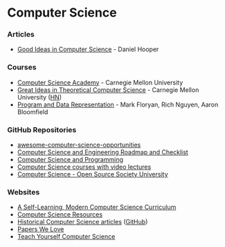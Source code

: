 # Computer Science

### Articles

* [Good Ideas in Computer Science](https://danielchasehooper.com/posts/good-ideas-in-cs/) - Daniel Hooper

### Courses

* [Computer Science Academy](https://academy.cs.cmu.edu) - Carnegie Mellon University
* [Great Ideas in Theoretical Computer Science](https://www.cs.cmu.edu/\~15251/) - Carnegie Mellon University ([HN](https://news.ycombinator.com/item?id=15146905))
* [Program and Data Representation](https://aaronbloomfield.github.io/pdr/readme.html) - Mark Floryan, Rich Nguyen, Aaron Bloomfield

### GitHub Repositories

* [awesome-computer-science-opportunities](https://github.com/anu0012/awesome-computer-science-opportunities)
* [Computer Science and Engineering Roadmap and Checklist](https://github.com/apeman/awesome\_computer\_science)
* [Computer Science and Programming](https://github.com/P1xt/p1xt-guides)
* [Computer Science courses with video lectures](https://github.com/Developer-Y/cs-video-courses)
* [Computer Science - Open Source Society University](https://github.com/ossu/computer-science)

### Websites

* [A Self-Learning, Modern Computer Science Curriculum](https://functionalcs.github.io/curriculum/)
* [Computer Science Resources](https://docs.google.com/spreadsheets/d/1BD8BJJUNaX63m2QmySWMGDp71nx4W4MyyiIBlfMoN3Q/edit#gid=0)
* [Historical Computer Science articles](https://francoatmega.github.io/historical-computer-science-articles/) ([GitHub](https://github.com/francoatmega/historical-computer-science-articles))
* [Papers We Love](https://paperswelove.org/)
* [Teach Yourself Computer Science](https://teachyourselfcs.com/)
